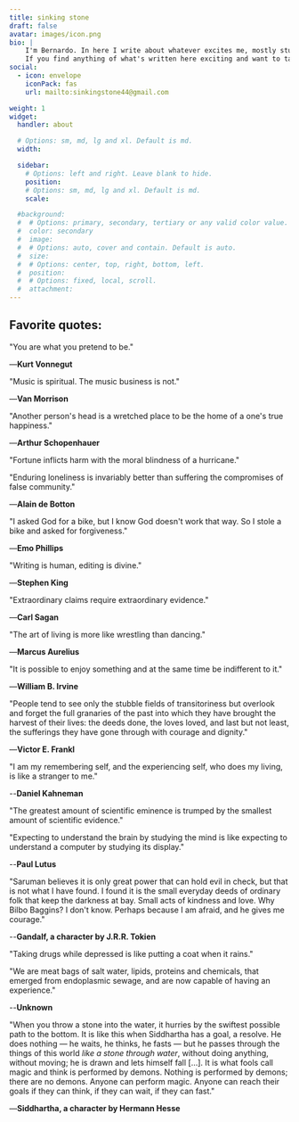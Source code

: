 ```yaml
---
title: sinking stone
draft: false
avatar: images/icon.png
bio: |
    I'm Bernardo. In here I write about whatever excites me, mostly stuff I've read in books. I'm a software engineer and spare-time musician.
    If you find anything of what's written here exciting and want to talk about it, email me!
social:
  - icon: envelope
    iconPack: fas
    url: mailto:sinkingstone44@gmail.com

weight: 1
widget:
  handler: about

  # Options: sm, md, lg and xl. Default is md.
  width:

  sidebar:
    # Options: left and right. Leave blank to hide.
    position:
    # Options: sm, md, lg and xl. Default is md.
    scale:

  #background:
  #  # Options: primary, secondary, tertiary or any valid color value. Default is primary.
  #  color: secondary
  #  image:
  #  # Options: auto, cover and contain. Default is auto.
  #  size:
  #  # Options: center, top, right, bottom, left.
  #  position:
  #  # Options: fixed, local, scroll.
  #  attachment:
---
```


## Favorite quotes:

"You are what you pretend to be."

—**Kurt Vonnegut**

"Music is spiritual. The music business is not."

—**Van Morrison**

"Another person's head is a wretched place to be the home of a one's true happiness."

—**Arthur Schopenhauer**

"Fortune inflicts harm with the moral blindness of a hurricane."

"Enduring loneliness is invariably better than suffering the compromises of false community."

—**Alain de Botton**

"I asked God for a bike, but I know God doesn't work that way. So I stole a bike and asked for forgiveness."

—**Emo Phillips**

"Writing is human, editing is divine."

—**Stephen King**

"Extraordinary claims require extraordinary evidence."

—**Carl Sagan**

"The art of living is more like wrestling than dancing."

—**Marcus Aurelius**

"It is possible to enjoy something and at the same time be indifferent to it."

—**William B. Irvine**

"People tend to see only the stubble fields of transitoriness but overlook and forget the full granaries of the past into which they have brought the harvest of their lives: the deeds done, the loves loved, and last but not least, the sufferings they have gone through with courage and dignity."

—**Victor E. Frankl**

"I am my remembering self, and the experiencing self, who does my living, is like a stranger to me."

--**Daniel Kahneman**

"The greatest amount of scientific eminence is trumped by the smallest amount of scientific evidence."

"Expecting to understand the brain by studying the mind is like expecting to understand a computer by studying its display."

--**Paul Lutus**

"Saruman believes it is only great power that can hold evil in check, but that is not what I have found.
I found it is the small everyday deeds of ordinary folk that keep the darkness at bay.
Small acts of kindness and love.
Why Bilbo Baggins? I don't know.
Perhaps because I am afraid, and he gives me courage."

--**Gandalf, a character by J.R.R. Tokien**

"Taking drugs while depressed is like putting a coat when it rains."

"We are meat bags of salt water, lipids, proteins and chemicals, that emerged from endoplasmic sewage, and are now capable of having an experience."

--**Unknown**

"When you throw a stone into the water, it hurries by the swiftest possible path to the bottom.
It is like this when Siddhartha has a goal, a resolve. He does nothing — he waits, he thinks, he fasts — but he passes through the things of this world _like a stone through water_, without doing anything, without moving; he is drawn and lets himself fall [...].
It is what fools call magic and think is performed by demons. Nothing is performed by demons; there are no demons.
Anyone can perform magic. Anyone can reach their goals if they can think, if they can wait, if they can fast."

—**Siddhartha, a character by Hermann Hesse**
